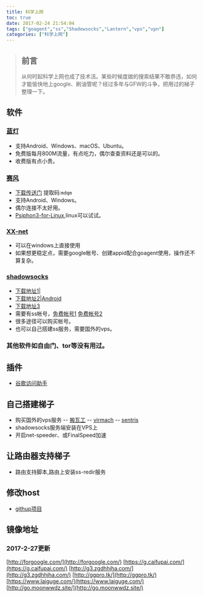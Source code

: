 ```yaml
---
title: 科学上网
toc: true
date: 2017-02-24 21:54:04
tags: ["goagent","ss","Shadowsocks","Lantern","vps","vpn"]
categories: ["科学上网"]
---
```


 > <h2 id="intro">前言</h2>从何时起科学上网也成了技术活。某些时候度娘的搜索结果不敢恭违，如何才能愉快地上google、刷油管呢？经过多年与GFW的斗争，把用过的梯子整理一下。

<!-- more -->

## 软件

### [蓝灯](https://github.com/getlantern/forum/issues/833)
- 支持Android、Windows、macOS、Ubuntu。
- 免费版每月800M流量，有点吃力，偶尔查查资料还是可以的。
- 收费版有点小贵。

### [赛风](https://s3.amazonaws.com/psiphon/web/mjr4-p23r-puwl/psiphon3.exe) 
- [下载传送门](http://pan.baidu.com/s/1gf1IYC7) 提取码:`mdqm`
- 支持Android、Windows。
- 偶尔连接不太好用。
- [Psiphon3-for-Linux](https://github.com/MewX/Psiphon3-for-Linux),linux可以试试。

### [XX-net](https://github.com/XX-net/XX-Net/blob/master/code/default/download.md)
- 可以在windows上直接使用
- 如果想更稳定点，需要google帐号、创建appid配合goagent使用，操作还不算复杂。

### [shadowsocks](https://github.com/shadowsocks/shadowsocks-windows/releases)
- [下载地址1|](https://shadowsocks.org/en/download/clients.html)
- [下载地址2|Android](https://github.com/shadowsocks/shadowsocks-android)
- [下载地址3](https://shadowsocks.com.hk/client.html)
- 需要有ss帐号，[免费帐号1](https://github.com/NoBey/Shadowsocks-free) [免费帐号2](http://a.ishadow.host/)
- 很多途径可以购买帐号。
- 也可以自己搭建ss服务，需要国外的vps。

### 其他软件如自由门、tor等没有用过。

## 插件

- [谷歌访问助手](http://www.ggfwzs.com/)

## 自己搭建梯子
- 购买国外的vps服务
-- [搬瓦工](https://bwh1.net/) 
-- [virmach](https://virmach.com/manage/aff.php?aff=1590) 
-- [sentris](https://www.sentris.net/billing/aff.php?aff=508)
- shadowsocks服务端安装在VPS上
- 开启net-speeder、或FinalSpeed加速

## 让路由器支持梯子
- 路由支持脚本,路由上安装ss-redir服务

## 修改host
- [githup项目](https://github.com/racaljk/hosts)

## 镜像地址

### 2017-2-27更新
[http://forgoogle.com/](http://forgoogle.com/)
[https://g.caifupai.com/](https://g.caifupai.com/)
[http://g3.zgdhhjha.com/](http://g3.zgdhhjha.com/)
[http://ggpro.tk/](http://ggpro.tk/)
[https://www.laiguge.com/](https://www.laiguge.com/)
[http://go.moonwwdz.site/](http://go.moonwwdz.site/)